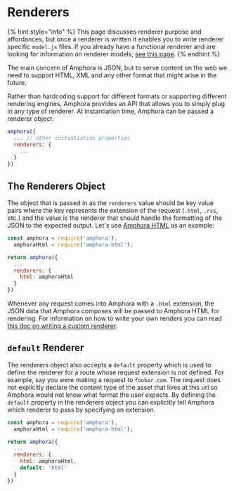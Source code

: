 # Renderers

{% hint style="info" %}
This page discusses renderer purpose and affordances, but once a renderer is written it enables you to write renderer specific `model.js` files. If you already have a functional renderer and are looking for information on renderer models, [see this page](https://claycms.gitbook.io/amphora/advanced/renderer-models).
{% endhint %}

The main concern of Amphora is JSON, but to serve content on the web we need to support HTML, XML and any other format that might arise in the future.

Rather than hardcoding support for different formats or supporting different rendering engines, Amphora provides an API that allows you to simply plug in any type of renderer. At instantiation time, Amphora can be passed a renderer object:

```javascript
amphora({
  ... // other instantiation properties
  renderers: {
    ...
  }
})
```

## The Renderers Object

The object that is passed in as the `renderers` value should be key value pairs where the key represents the extension of the request \(`.html`, `.rss`, etc.\) and the value is the renderer that should handle the formatting of the JSON to the expected output. Let's use [Amphora HTML](https://github.com/clay/amphora-html) as an example:

```javascript
const amphora = require('amphora'),
  amphoraHtml = require('amphora-html');

return amphora({
  ...
  renderers: {
    html: amphoraHtml
  }
})
```

Whenever any request comes into Amphora with a `.html` extension, the JSON data that Amphora composes will be passed to Amphora HTML for rendering. For information on how to write your own renders you can read [this doc on writing a custom renderer](https://github.com/clay/amphora/tree/3a300d4ec7af113afd102b4506e7566eb617c9c8/docs/topics/custom-renderers.html).

## `default` Renderer

The renderers object also accepts a `default` property which is used to define the renderer for a route whose request extension is not defined. For example, say you were making a request to `foobar.com`. The request does not explicitly declare the content type of the asset that lives at this url so Amphora would not know what format the user expects. By defining the `default` property in the renderers object you can explicitly tell Amphora which renderer to pass by specifying an extension.

```javascript
const amphora = require('amphora'),
  amphoraHtml = require('amphora-html');

return amphora({
  ...
  renderers: {
    html: amphoraHtml,
    default: 'html'
  }
})
```



